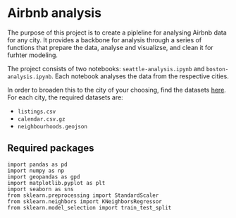 # Airbnb analysis

The purpose of this project is to create a pipleline for analysing Airbnb data for any city. It provides a backbone for analysis through a series of functions that prepare the data, analyse and visualizse, and clean it for furhter modeling.

The project consists of two notebooks: `seattle-analysis.ipynb` and `boston-analysis.ipynb`. Each notebook analyses the data from the respective cities.

In order to broaden this to the city of your choosing, find the datasets [here](http://insideairbnb.com/get-the-data.html). For each city, the required datasets are:

- `listings.csv`
- `calendar.csv.gz`
- `neighbourhoods.geojson`

## Required packages

```
import pandas as pd
import numpy as np
import geopandas as gpd
import matplotlib.pyplot as plt
import seaborn as sns
from sklearn.preprocessing import StandardScaler
from sklearn.neighbors import KNeighborsRegressor
from sklearn.model_selection import train_test_split
```
